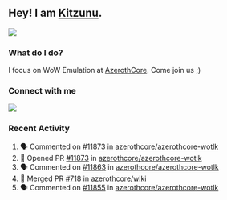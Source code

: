 ## Hey! I am [Kitzunu](https://Github.com/Kitzunu).

<!--<a href="https://github-readme-stats.kitzunu.vercel.app/api?username=Kitzunu&show_icons=true&theme=dark">
  <img align="center" src="https://github-readme-stats.kitzunu.vercel.app/api?username=Kitzunu&show_icons=true&theme=dark" />
</a>-->
<a href="https://github-readme-stats.kitzunu.vercel.app/api?username=Kitzunu&show_icons=true&theme=dark">
  <img align="center" src="https://github-readme-stats.vercel.app/api/top-langs/?username=Kitzunu&layout=compact&theme=dark" />
</a>

### What do I do?

I focus on WoW Emulation at [AzerothCore](https://Github.com/AzerothCore). Come join us ;)

### Connect with me
[![](https://img.shields.io/badge/AzerothCore%20Discord-Connect%20with%20me!-green)](https://discord.com/invite/gkt4y2x)

### Recent Activity

<!--START_SECTION:activity-->
1. 🗣 Commented on [#11873](https://github.com/azerothcore/azerothcore-wotlk/issues/11873) in [azerothcore/azerothcore-wotlk](https://github.com/azerothcore/azerothcore-wotlk)
2. 💪 Opened PR [#11873](https://github.com/azerothcore/azerothcore-wotlk/pull/11873) in [azerothcore/azerothcore-wotlk](https://github.com/azerothcore/azerothcore-wotlk)
3. 🗣 Commented on [#11863](https://github.com/azerothcore/azerothcore-wotlk/issues/11863) in [azerothcore/azerothcore-wotlk](https://github.com/azerothcore/azerothcore-wotlk)
4. 🎉 Merged PR [#718](https://github.com/azerothcore/wiki/pull/718) in [azerothcore/wiki](https://github.com/azerothcore/wiki)
5. 🗣 Commented on [#11855](https://github.com/azerothcore/azerothcore-wotlk/issues/11855) in [azerothcore/azerothcore-wotlk](https://github.com/azerothcore/azerothcore-wotlk)
<!--END_SECTION:activity-->
